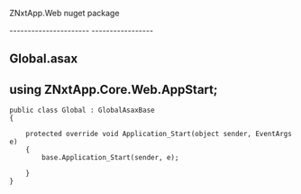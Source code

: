 ZNxtApp.Web nuget package


<appSettings>
    <!-- Put you application name here -->
    <add key="AppName" value="ZNxtAppDummyApp" />
    <!-- this is the unique key of your application. Should be unique in your deploped enviorments  -->
    <add key="AppId" value="b758bd68-e295-4088-a340-5114761c66e4" />
    <!-- This is required in case if you are running application under some virtual directory in IIS-->
    <add key="AppPath" value="/ZNxtApp.Core.WebTest" />
    <!-- ZNxtApp required write access to this path -->
    <add key="ModuleCachePath" value="C:\temp\ZNxtApp" />
    <!-- Mongo db name should be unique to that server-->
    <add key="DataBaseName" value="ZNxtAppTest" />
    <!-- mongoDB connection string-->
    <add key="MongoDBConnectionString" value="mongodb://localhost:27017" />
    <!-- AppMode values  :  Maintance, Debug, Live -->
    <add key="AppMode" value="Maintance" />
</appSettings>	
	----------------------
<system.webServer>
     <validation validateIntegratedModeConfiguration="false" />
    <httpProtocol>
      <customHeaders>
        <clear />
        <remove name="X-Powered-By" />
        <remove name="X-AspNet-Version"/>
        <remove name="X-AspNetMvc-Version"/>
        <remove name="X-AspNet-Version"/>                
      </customHeaders>
    </httpProtocol>
    <handlers>
      <add name="RequestHandler" verb="*" path="*" type="ZNxtApp.Core.Web.Handler.RequestHandler"  allowPathInfo ="true"  preCondition ="integratedMode" />
    </handlers>
  </system.webServer>
	-----------------
	
Global.asax
----
using ZNxtApp.Core.Web.AppStart;
-----

    public class Global : GlobalAsaxBase
    {

        protected override void Application_Start(object sender, EventArgs e)
        {
            base.Application_Start(sender, e);

        }
    }
